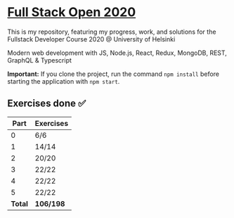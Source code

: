# [Full Stack Open 2020](https://fullstackopen.com/en/)

This is my repository, featuring my progress, work, and solutions for the Fullstack Developer Course 2020 @ University of Helsinki

Modern web development with JS, Node.js, React, Redux, MongoDB, REST, GraphQL & Typescript

**Important:** If you clone the project, run the command `npm install` before starting the application with `npm start`.

## Exercises done :white_check_mark:

| Part      | Exercises  |
| --------- | ---------- |
| 0         | 6/6        |
| 1         | 14/14      |
| 2         | 20/20      |
| 3         | 22/22      |
| 4         | 22/22      |
| 5         | 22/22      |
| **Total** | **106/198** |
